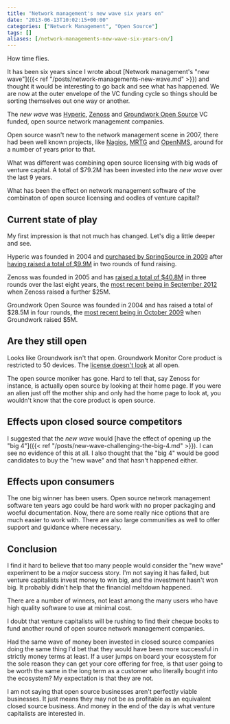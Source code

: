 ```yaml
---
title: "Network management's new wave six years on"
date: "2013-06-13T10:02:15+00:00"
categories: ["Network Management", "Open Source"]
tags: []
aliases: [/network-managements-new-wave-six-years-on/]
---
```


How time flies.

It has been six years since I wrote about [Network management's "new wave"]({{< ref "/posts/network-managements-new-wave.md" >}}) and thought it would be interesting to go back and see what has happened. We are now at the outer envelope of the VC funding cycle so things should be sorting themselves out one way or another.

The *new wave* was [Hyperic](http://www.hyperic.com/), [Zenoss](https://www.zenoss.com/) and [Groundwork Open Source](http://www.gwos.com/) VC funded, open source network management companies.

Open source wasn't new to the network management scene in 2007, there had been well known projects, like [Nagios](http://www.nagios.org/), [MRTG](http://oss.oetiker.ch/mrtg/) and [OpenNMS](https://www.opennms.org/), around for a number of years prior to that.

What was different was combining open source licensing with big wads of venture capital. A total of $79.2M has been invested into the *new wave* over the last 9 years.

What has been the effect on network management software of the combinaton of open source licensing and oodles of venture capital?

## Current state of play

My first impression is that not much has changed. Let's dig a little deeper and see.

Hyperic was founded in 2004 and [purchased by SpringSource in 2009](http://techcrunch.com/2009/05/04/springsource-solidifies-enterprise-offerings-with-acquisition-of-hyperic/) after [having raised a total of $9.9M](http://www.crunchbase.com/company/hyperic) in two rounds of fund raising.

Zenoss was founded in 2005 and has [raised a total of $40.8M](http://www.crunchbase.com/company/zenoss) in three rounds over the last eight years, the [most recent being in September 2012](http://techcrunch.com/2012/10/09/zenoss-raises-25-million-series-c-to-automate-it/) when Zenoss raised a further $25M.

Groundwork Open Source was founded in 2004 and has raised a total of $28.5M in four rounds, the [most recent being in October 2009](http://www.pehub.com/2009/10/13/groundwork-open-source-raises-5-million/) when Groundwork raised $5M.

## Are they still open

Looks like Groundwork isn't that open. Groundwork Monitor Core product is restricted to 50 devices. The [license doesn't look](http://www.gwos.com/wp-content/uploads/2012/10/GWM-Core-EULA.pdf) at all open.

The open source moniker has gone. Hard to tell that, say Zenoss for instance, is actually open source by looking at their home page. If you were an alien just off the mother ship and only had the home page to look at, you wouldn't know that the core product is open source.

## Effects upon closed source competitors

I suggested that the *new wave* would [have the effect of opening up the "big 4"]({{< ref "/posts/new-wave-challenging-the-big-4.md" >}}). I can see no evidence of this at all. I also thought that the "big 4" would be good candidates to buy the "new wave" and that hasn't happened either.

## Effects upon consumers

The one big winner has been users. Open source network management software ten years ago could be hard work with no proper packaging and woeful documentation. Now, there are some really nice options that are much easier to work with. There are also large communities as well to offer support and guidance where necessary.

## Conclusion

I find it hard to believe that too many people would consider the "new wave" experiment to be a *major* success story. I'm not saying it has failed, but venture capitalists invest money to win big, and the investment hasn't won big. It probably didn't help that the financial meltdown happened.

There are a number of winners, not least among the many users who have high quality software to use at minimal cost.

I doubt that venture capitalists will be rushing to find their cheque books to fund another round of open source network management companies.

Had the same wave of money been invested in closed source companies doing the same thing I'd bet that they would have been more successful in strictly money terms at least. If a user jumps on board your ecosystem for the sole reason they can get your core offering for free, is that user going to be worth the same in the long term as a customer who literally bought into the ecosystem? My expectation is that they are not.

I am not saying that open source businesses aren't perfectly viable businesses. It just means they may not be as profitable as an equivalent closed source business. And money in the end of the day is what venture capitalists are interested in.
